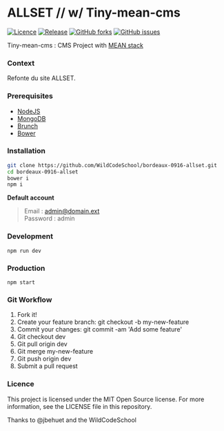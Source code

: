 # ALLSET // w/ Tiny-mean-cms

[![Licence](https://img.shields.io/badge/licence-MIT-blue.svg?maxAge=2592000)](https://github.com/jbehuet/tiny-mean-cms/blob/master/LICENCE) [![Release](https://img.shields.io/github/release/jbehuet/tiny-mean-cms.svg?maxAge=2592000)](https://github.com/jbehuet/tiny-mean-cms/releases)
[![GitHub forks](https://img.shields.io/github/forks/jbehuet/tiny-mean-cms.svg)](https://github.com/jbehuet/tiny-mean-cms/network) [![GitHub issues](https://img.shields.io/github/issues/jbehuet/tiny-mean-cms.svg)](https://github.com/jbehuet/tiny-mean-cms/issues)

Tiny-mean-cms : CMS Project with [MEAN stack](http://mean.io/#!/)

### Context

Refonte du site ALLSET.

<!-- ### Previews
| Home   |      Edition      | Dashboard |
|:----------:|:-------------:|:------:|
| <img src="http://jbehuet.fr/files/screens/mean-starter/001.png" width="400px" />   |  <img src="http://jbehuet.fr/files/screens/mean-starter/002.png" width="400px" />   | <img src="http://jbehuet.fr/files/screens/mean-starter/003.png" width="400px" /> |

[Show demo](http://tiny-mean-cms.herokuapp.com/#/) -->

### Prerequisites
* [NodeJS](https://nodejs.org/en/)
* [MongoDB](https://www.mongodb.com/)
* [Brunch](http://brunch.io/)
* [Bower](https://bower.io/)

### Installation

```bash
git clone https://github.com/WildCodeSchool/bordeaux-0916-allset.git   
cd bordeaux-0916-allset
bower i
npm i
```

__Default account__
> Email : admin@domain.ext  
> Password : admin

### Development

`npm run dev`

### Production

`npm start`

### Git Workflow

1. Fork it!
2. Create your feature branch: git checkout -b my-new-feature
3. Commit your changes: git commit -am 'Add some feature'
4. Git checkout dev
5. Git pull origin dev
6. Git merge my-new-feature
4. Git push origin dev
5. Submit a pull request

### Licence

This project is licensed under the MIT Open Source license. For more information, see the LICENSE file in this repository.

Thanks to @jbehuet and the WildCodeSchool
